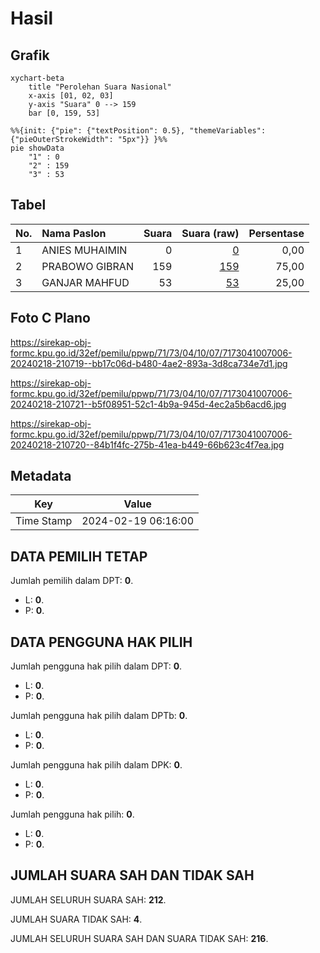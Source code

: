 # Hasil

## Grafik

```mermaid
xychart-beta
    title "Perolehan Suara Nasional"
    x-axis [01, 02, 03]
    y-axis "Suara" 0 --> 159
    bar [0, 159, 53]
```

```mermaid
%%{init: {"pie": {"textPosition": 0.5}, "themeVariables": {"pieOuterStrokeWidth": "5px"}} }%%
pie showData
    "1" : 0
    "2" : 159
    "3" : 53
```

## Tabel

| No. | Nama Paslon    | Suara | Suara (raw) | Persentase |
|:--- |:-------------- | -----:| -----------:| ----------:|
| 1   | ANIES MUHAIMIN | 0     | [0][p-1]    | 0,00       |
| 2   | PRABOWO GIBRAN | 159   | [159][p-2]  | 75,00      |
| 3   | GANJAR MAHFUD  | 53    | [53][p-3]   | 25,00      |


[p-1]: https://github.com/gigit-pemilu/pemilu-2024/blob/main/pilpres/hitung-suara/sub/71-sulawesi-utara/sub/73-kota-tomohon/sub/04-tomohon-barat/sub/1007-taratara/sub/006-tps/sub/paslon-1.txt
[p-2]: https://github.com/gigit-pemilu/pemilu-2024/blob/main/pilpres/hitung-suara/sub/71-sulawesi-utara/sub/73-kota-tomohon/sub/04-tomohon-barat/sub/1007-taratara/sub/006-tps/sub/paslon-2.txt
[p-3]: https://github.com/gigit-pemilu/pemilu-2024/blob/main/pilpres/hitung-suara/sub/71-sulawesi-utara/sub/73-kota-tomohon/sub/04-tomohon-barat/sub/1007-taratara/sub/006-tps/sub/paslon-3.txt

## Foto C Plano

https://sirekap-obj-formc.kpu.go.id/32ef/pemilu/ppwp/71/73/04/10/07/7173041007006-20240218-210719--bb17c06d-b480-4ae2-893a-3d8ca734e7d1.jpg

https://sirekap-obj-formc.kpu.go.id/32ef/pemilu/ppwp/71/73/04/10/07/7173041007006-20240218-210721--b5f08951-52c1-4b9a-945d-4ec2a5b6acd6.jpg

https://sirekap-obj-formc.kpu.go.id/32ef/pemilu/ppwp/71/73/04/10/07/7173041007006-20240218-210720--84b1f4fc-275b-41ea-b449-66b623c4f7ea.jpg


## Metadata

| Key        | Value               |
| ---------- | ------------------- |
| Time Stamp | 2024-02-19 06:16:00 |


## DATA PEMILIH TETAP

Jumlah pemilih dalam DPT: **0**.
 * L: **0**.
 * P: **0**.

## DATA PENGGUNA HAK PILIH

Jumlah pengguna hak pilih dalam DPT: **0**.
 * L: **0**.
 * P: **0**.

Jumlah pengguna hak pilih dalam DPTb: **0**.
 * L: **0**.
 * P: **0**.

Jumlah pengguna hak pilih dalam DPK: **0**.
 * L: **0**.
 * P: **0**.

Jumlah pengguna hak pilih: **0**.
 * L: **0**.
 * P: **0**.

## JUMLAH SUARA SAH DAN TIDAK SAH

JUMLAH SELURUH SUARA SAH: **212**.

JUMLAH SUARA TIDAK SAH: **4**.

JUMLAH SELURUH SUARA SAH DAN SUARA TIDAK SAH: **216**.


